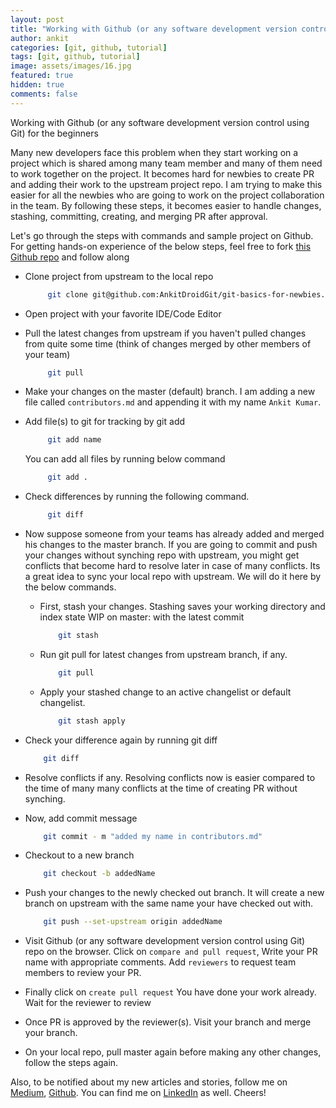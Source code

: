 ```yaml
---
layout: post
title: "Working with Github (or any software development version control using Git) for the beginners"
author: ankit
categories: [git, github, tutorial]
tags: [git, github, tutorial]
image: assets/images/16.jpg
featured: true
hidden: true
comments: false
---
```


Working with Github (or any software development version control using Git) for the beginners

Many new developers face this problem when they start working on a project which is shared among many team member and many of them need to work together on the project.
It becomes hard for newbies to create PR and adding their work to the upstream project repo.
I am trying to make this easier for all the newbies who are going to work on the project collaboration in the team.
By following these steps, it becomes easier to handle changes, stashing, committing, creating, and merging PR after approval.

Let's go through the steps with commands and sample project on Github.
For getting hands-on experience of the below steps, feel free to fork [this Github repo](https://github.com/AnkitDroidGit/git-basics-for-newbies) and follow along

- Clone project from upstream to the local repo

  ```bash
       git clone git@github.com:AnkitDroidGit/git-basics-for-newbies.git
  ```

- Open project with your favorite IDE/Code Editor
- Pull the latest changes from upstream if you haven't pulled changes from quite some time (think of changes merged by other members of your team)

  ```bash
       git pull
  ```

- Make your changes on the master (default) branch. I am adding a new file called `contributors.md` and appending it with my name `Ankit Kumar`.
- Add file(s) to git for tracking by git add

  ```bash
       git add name
  ```

  You can add all files by running below command

  ```bash
       git add .
  ```

- Check differences by running the following command.

  ```bash
       git diff
  ```

- Now suppose someone from your teams has already added and merged his changes to the master branch. If you are going to commit and push your changes without synching repo with upstream, you might get conflicts that become hard to resolve later in case of many conflicts.
  Its a great idea to sync your local repo with upstream.
  We will do it here by the below commands.

  - First, stash your changes. Stashing saves your working directory and index state WIP on master: with the latest commit

    ```bash
        git stash
    ```

  - Run git pull for latest changes from upstream branch, if any.

    ```bash
        git pull
    ```

  - Apply your stashed change to an active changelist or default changelist.

    ```bash
        git stash apply
    ```

- Check your difference again by running git diff

  ```bash
      git diff
  ```

- Resolve conflicts if any. Resolving conflicts now is easier compared to the time of many many conflicts at the time of creating PR without synching.
- Now, add commit message

  ```bash
      git commit - m "added my name in contributors.md"
  ```

- Checkout to a new branch

  ```bash
      git checkout -b addedName
  ```

- Push your changes to the newly checked out branch. It will create a new branch on upstream with the same name your have checked out with.

  ```bash
      git push --set-upstream origin addedName
  ```

- Visit Github (or any software development version control using Git) repo on the browser.
  Click on `compare and pull request`,
  Write your PR name with appropriate comments.
  Add `reviewers` to request team members to review your PR.

- Finally click on `create pull request`
  You have done your work already.
  Wait for the reviewer to review

- Once PR is approved by the reviewer(s).
  Visit your branch and merge your branch.

- On your local repo, pull master again before making any other changes, follow the steps again.

Also, to be notified about my new articles and stories, follow me on [Medium](https://medium.com/@ankitdeveloper), [Github](https://github.com/AnkitDroidGit). You can find me on [LinkedIn](https://www.linkedin.com/in/kumarankitkumar/) as well. Cheers!
